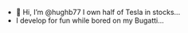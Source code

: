 - 👋 Hi, I’m @hughb77 I own half of Tesla in stocks...
- I develop for fun while bored on my Bugatti...
